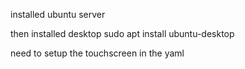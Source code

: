 installed ubuntu server 

then installed desktop
sudo apt install ubuntu-desktop


need to setup the touchscreen in the yaml